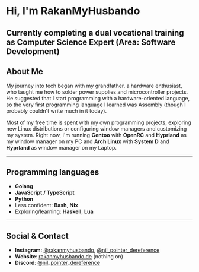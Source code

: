 # Hi, I'm RakanMyHusbando

**Currently completing a dual vocational training as Computer Science Expert (Area: Software Development)**
---

## About Me

My journey into tech began with my grandfather, a hardware enthusiast, who taught me how to solder power supplies and microcontroller projects. He suggested that I start programming with a hardware-oriented language, so the very first programming language I learned was Assembly (though I probably couldn't write much in it today).

Most of my free time is spent with my own programming projects, exploring new Linux distributions or configuring window managers and customizing my system. Right now, I'm running **Gentoo** with **OpenRC** and **Hyprland** as my window manager on my PC and **Arch Linux** with **System D** and **Hyprland** as window manager on my Laptop.

---

## Programming languages

- **Golang** 
- **JavaScript / TypeScript**
- **Python**
- Less confident: **Bash**, **Nix**
- Exploring/learning: **Haskell**,  **Lua**

---


## Social & Contact

- **Instagram**: [@rakanmyhusbando](https://instagram.com/rakanmyhusbando), [@nil_pointer_dereference](https://instagram.com/nil_pointer_dereference)
- **Website**: [rakanmyhusbando.de](http://rakanmyhusbando.de) (nothing on)
- **Discord**: [@nil_pointer_dereference](https://discordapp.com/users/434009740780109824`)

